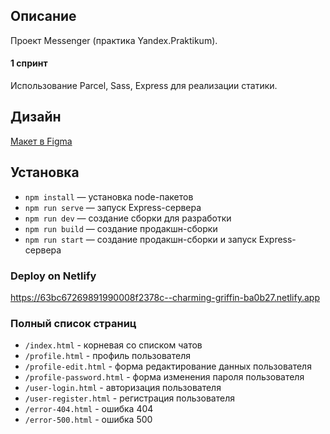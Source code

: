 ## Описание

Проект Messenger (практика Yandex.Praktikum).

#### 1 спринт
Использование Parcel, Sass, Express для реализации статики.

## Дизайн

[Макет в Figma](https://www.figma.com/file/RyCIabsvFXGjxt9MkMcJdj/Messenger-Yandex.Praktikum)

## Установка

- `npm install` — установка node-пакетов
- `npm run serve` — запуск Express-сервера
- `npm run dev` — создание сборки для разработки
- `npm run build` — создание продакшн-сборки
- `npm run start` — создание продакшн-сборки и запуск Express-сервера

### Deploy on Netlify

https://63bc67269891990008f2378c--charming-griffin-ba0b27.netlify.app

### Полный список страниц

- `/index.html` - корневая со списком чатов
- `/profile.html` - профиль пользователя
- `/profile-edit.html` - форма редактирование данных пользователя
- `/profile-password.html` - форма изменения пароля пользователя
- `/user-login.html` - авторизация пользователя
- `/user-register.html` - регистрация пользователя
- `/error-404.html` - ошибка 404
- `/error-500.html` - ошибка 500
